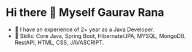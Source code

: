    # Hi there 👋 Myself Gaurav Rana
   - 🔭 I have an experience of 2+ year as a Java Developer.
   - 🌱 Skills: Core Java, Spring Boot, Hibernate/JPA, MYSQL, MongoDB, RestAPI, HTML, CSS, JAVASCRIPT.


<!--
Here are some ideas to get you started:

- 🔭 I’m currently working on ...
- 🌱 I’m currently learning ...
- 👯 I’m looking to collaborate on ...
- 🤔 I’m looking for help with ...
- 💬 Ask me about ...
- 📫 How to reach me: ...
- 😄 Pronouns: ...
- ⚡ Fun fact: ...
-->
